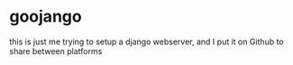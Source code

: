 # goojango

this is just me trying to setup a django webserver, and I put it on Github to share between platforms
